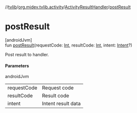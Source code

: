 //[tvlib](../../../index.md)/[org.mjdev.tvlib.activity](../index.md)/[ActivityResultHandler](index.md)/[postResult](post-result.md)

# postResult

[androidJvm]\
fun [postResult](post-result.md)(requestCode: [Int](https://kotlinlang.org/api/latest/jvm/stdlib/kotlin/-int/index.html), resultCode: [Int](https://kotlinlang.org/api/latest/jvm/stdlib/kotlin/-int/index.html), intent: [Intent](https://developer.android.com/reference/kotlin/android/content/Intent.html)?)

Post result to handler.

#### Parameters

androidJvm

| | |
|---|---|
| requestCode | Request code |
| resultCode | Result code |
| intent | Intent result data |
